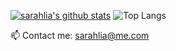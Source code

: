 [![sarahlia's github stats](https://github-readme-stats.vercel.app/api?username=sarahlia&count_private=true&show_icons=true)](https://github.com/anuraghazra/github-readme-stats)
![Top Langs](https://github-readme-stats.vercel.app/api/top-langs/?username=sarahlia)
 
📫 Contact me: sarahlia@me.com
